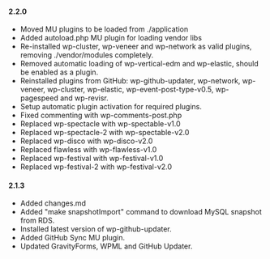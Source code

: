 #### 2.2.0
* Moved MU plugins to be loaded from ./application
* Added autoload.php MU plugin for loading vendor libs
* Re-installed wp-cluster, wp-veneer and wp-network as valid plugins, removing ./vendor/modules completely.
* Removed automatic loading of wp-vertical-edm and wp-elastic, should be enabled as a plugin.
* Reinstalled plugins from GitHub: wp-github-updater, wp-network, wp-veneer, wp-cluster, wp-elastic, wp-event-post-type-v0.5, wp-pagespeed and wp-revisr.
* Setup automatic plugin activation for required plugins.
* Fixed commenting with wp-comments-post.php
* Replaced wp-spectacle with wp-spectable-v1.0
* Replaced wp-spectacle-2 with wp-spectable-v2.0
* Replaced wp-disco with wp-disco-v2.0
* Replaced flawless with wp-flawless-v1.0
* Replaced wp-festival with wp-festival-v1.0
* Replaced wp-festival-2 with wp-festival-v2.0

#### 2.1.3
* Added changes.md
* Added "make snapshotImport" command to download MySQL snapshot from RDS.
* Installed latest version of wp-github-updater.
* Added GitHub Sync MU plugin.
* Updated GravityForms, WPML and GitHub Updater.
